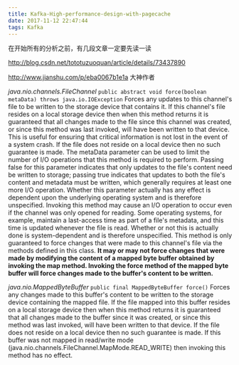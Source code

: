 ```yaml
---
title: Kafka-High-performance-design-with-pagecache
date: 2017-11-12 22:47:44
tags: Kafka
---
```



在开始所有的分析之前，有几段文章一定要先读一读

http://blog.csdn.net/tototuzuoquan/article/details/73437890

http://www.jianshu.com/p/eba0067b1e1a
大神作者


_java.nio.channels.FileChannel_
`public abstract void force(boolean metaData) throws java.io.IOException`
Forces any updates to this channel's file to be written to the storage device that contains it.
If this channel's file resides on a local storage device then when this method returns it is guaranteed that all changes made to the file since this channel was created, or since this method was last invoked, will have been written to that device. This is useful for ensuring that critical information is not lost in the event of a system crash.
If the file does not reside on a local device then no such guarantee is made.
The metaData parameter can be used to limit the number of I/O operations that this method is required to perform. Passing false for this parameter indicates that only updates to the file's content need be written to storage; passing true indicates that updates to both the file's content and metadata must be written, which generally requires at least one more I/O operation. Whether this parameter actually has any effect is dependent upon the underlying operating system and is therefore unspecified.
Invoking this method may cause an I/O operation to occur even if the channel was only opened for reading. Some operating systems, for example, maintain a last-access time as part of a file's metadata, and this time is updated whenever the file is read. Whether or not this is actually done is system-dependent and is therefore unspecified.
This method is only guaranteed to force changes that were made to this channel's file via the methods defined in this class. **It may or may not force changes that were made by modifying the content of a mapped byte buffer obtained by invoking the map method. Invoking the force method of the mapped byte buffer will force changes made to the buffer's content to be written.**

_java.nio.MappedByteBuffer_
`public final MappedByteBuffer force()`
Forces any changes made to this buffer's content to be written to the storage device containing the mapped file.
If the file mapped into this buffer resides on a local storage device then when this method returns it is guaranteed that all changes made to the buffer since it was created, or since this method was last invoked, will have been written to that device.
If the file does not reside on a local device then no such guarantee is made.
If this buffer was not mapped in read/write mode (java.nio.channels.FileChannel.MapMode.READ_WRITE) then invoking this method has no effect.